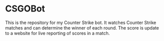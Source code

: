 # CSGOBot

This is the repository for my Counter Strike bot. It watches Counter Strike matches and can determine the winner of each round.
The score is update to a website for live reporting of scores in a match.
